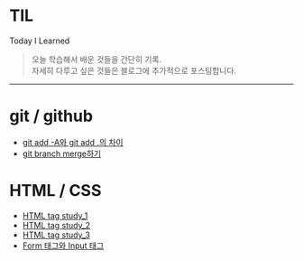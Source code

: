 # TIL
Today I Learned
> 오늘 학습해서 배운 것들을 간단히 기록.  
> 자세히 다루고 싶은 것들은 블로그에 추가적으로 포스팅합니다.
---
# git / github
- [git add -A와 git add .의 차이](https://github.com/sukyungdev/TIL/blob/main/git_add.md)
- [git branch merge하기](https://github.com/sukyungdev/TIL/blob/main/git_branch_merge.md)

# HTML / CSS
- [HTML tag study_1](https://github.com/sukyungdev/TIL/blob/main/html_tag_220124.md)
- [HTML tag study_2](https://github.com/sukyungdev/TIL/blob/main/html_tag_220129.md)
- [HTML tag study_3](https://github.com/sukyungdev/TIL/blob/main/html_tag_220130.md)
- [Form 태그와 Input 태그](https://github.com/sukyungdev/TIL/blob/main/form_and_input.md)
